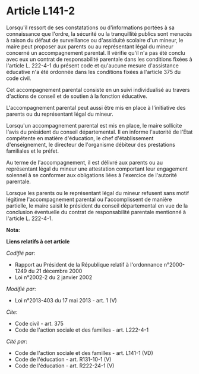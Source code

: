 # Article L141-2

Lorsqu'il ressort de ses constatations ou d'informations portées à sa connaissance que l'ordre, la sécurité ou la
tranquillité publics sont menacés à raison du défaut de surveillance ou d'assiduité scolaire d'un mineur, le maire peut
proposer aux parents ou au représentant légal du mineur concerné un accompagnement parental. Il vérifie qu'il n'a pas été
conclu avec eux un contrat de responsabilité parentale dans les conditions fixées à l'article L. 222-4-1 du présent code et
qu'aucune mesure d'assistance éducative n'a été ordonnée dans les conditions fixées à l'article 375 du code civil. 

Cet accompagnement parental consiste en un suivi individualisé au travers d'actions de conseil et de soutien à la fonction
éducative. 

L'accompagnement parental peut aussi être mis en place à l'initiative des parents ou du représentant légal du mineur. 

Lorsqu'un accompagnement parental est mis en place, le maire sollicite l'avis du président du conseil départemental. Il en
informe l'autorité de l'Etat compétente en matière d'éducation, le chef d'établissement d'enseignement, le directeur de
l'organisme débiteur des prestations familiales et le préfet. 

Au terme de l'accompagnement, il est délivré aux parents ou au représentant légal du mineur une attestation comportant leur
engagement solennel à se conformer aux obligations liées à l'exercice de l'autorité parentale. 

Lorsque les parents ou le représentant légal du mineur refusent sans motif légitime l'accompagnement parental ou
l'accomplissent de manière partielle, le maire saisit le président du conseil départemental en vue de la conclusion
éventuelle du contrat de responsabilité parentale mentionné à l'article L. 222-4-1.

**Nota:**



**Liens relatifs à cet article**

_Codifié par_:

  - Rapport au Président de la République relatif à l'ordonnance n°2000-1249 du 21 décembre 2000
  - Loi n°2002-2 du 2 janvier 2002

_Modifié par_:

  - Loi n°2013-403 du 17 mai 2013 - art. 1 (V)

_Cite_:

  - Code civil - art. 375
  - Code de l'action sociale et des familles - art. L222-4-1

_Cité par_:

  - Code de l'action sociale et des familles - art. L141-1 (VD)
  - Code de l'éducation - art. R131-10-1 (V)
  - Code de l'éducation - art. R222-24-1 (V)

